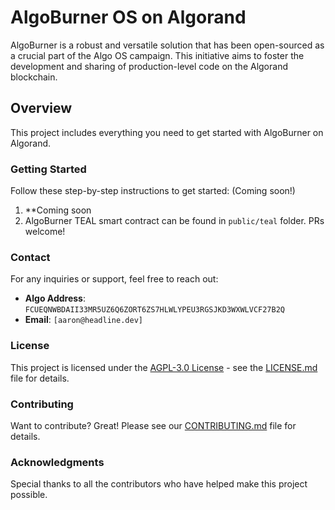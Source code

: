 # AlgoBurner OS on Algorand

AlgoBurner is a robust and versatile solution that has been open-sourced as a crucial part of the Algo OS campaign. This initiative aims to foster the development and sharing of production-level code on the Algorand blockchain.

## Overview

This project includes everything you need to get started with AlgoBurner on Algorand.

### Getting Started

Follow these step-by-step instructions to get started:
(Coming soon!)

1. **Coming soon
2. AlgoBurner TEAL smart contract can be found in `public/teal` folder. PRs welcome!

### Contact

For any inquiries or support, feel free to reach out:

- **Algo Address**: `FCUEQNWBDAII33MR5UZ6Q6ZORT6ZS7HLWLYPEU3RGSJKD3WXWLVCF27B2Q`
- **Email**: `[aaron@headline.dev]`

### License

This project is licensed under the [AGPL-3.0 License](LICENSE) - see the [LICENSE.md](LICENSE.md) file for details.

### Contributing

Want to contribute? Great! Please see our [CONTRIBUTING.md](CONTRIBUTING.md) file for details.

### Acknowledgments

Special thanks to all the contributors who have helped make this project possible.